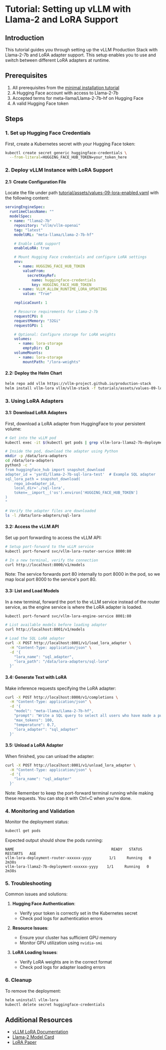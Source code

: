 # Tutorial: Setting up vLLM with Llama-2 and LoRA Support

## Introduction

This tutorial guides you through setting up the vLLM Production Stack with Llama-2-7b and LoRA adapter support. This setup enables you to use and switch between different LoRA adapters at runtime.

## Prerequisites

1. All prerequisites from the [minimal installation tutorial](01-minimal-helm-installation.md)
2. A Hugging Face account with access to Llama-2-7b
3. Accepted terms for meta-llama/Llama-2-7b-hf on Hugging Face
4. A valid Hugging Face token

## Steps

### 1. Set up Hugging Face Credentials

First, create a Kubernetes secret with your Hugging Face token:

```bash
kubectl create secret generic huggingface-credentials \
  --from-literal=HUGGING_FACE_HUB_TOKEN=your_token_here
```

### 2. Deploy vLLM Instance with LoRA Support

#### 2.1: Create Configuration File

Locate the file under path [tutorial/assets/values-09-lora-enabled.yaml](assets/values-09-lora-enabled.yaml) with the following content:

```yaml
servingEngineSpec:
  runtimeClassName: ""
  modelSpec:
  - name: "llama2-7b"
    repository: "vllm/vllm-openai"
    tag: "latest"
    modelURL: "meta-llama/Llama-2-7b-hf"

    # Enable LoRA support
    enableLoRA: true

    # Mount Hugging Face credentials and configure LoRA settings
    env:
      - name: HUGGING_FACE_HUB_TOKEN
        valueFrom:
          secretKeyRef:
            name: huggingface-credentials
            key: HUGGING_FACE_HUB_TOKEN
      - name: VLLM_ALLOW_RUNTIME_LORA_UPDATING
        value: "True"

    replicaCount: 1

    # Resource requirements for Llama-2-7b
    requestCPU: 8
    requestMemory: "32Gi"
    requestGPU: 1

    # Optional: Configure storage for LoRA weights
    volumes:
      - name: lora-storage
        emptyDir: {}
    volumeMounts:
      - name: lora-storage
        mountPath: "/lora-weights"
```

#### 2.2: Deploy the Helm Chart

```bash
helm repo add vllm https://vllm-project.github.io/production-stack
helm install vllm-lora vllm/vllm-stack -f tutorials/assets/values-09-lora-enabled.yaml
```

### 3. Using LoRA Adapters

#### 3.1: Download LoRA Adapters

First, download a LoRA adapter from HuggingFace to your persistent volume:

```bash
# Get into the vLLM pod
kubectl exec -it $(kubectl get pods | grep vllm-lora-llama2-7b-deployment-vllm | awk '{print $1}') -- bash

# Inside the pod, download the adapter using Python
mkdir -p /data/lora-adapters
cd /data/lora-adapters
python3 -c "
from huggingface_hub import snapshot_download
adapter_id = 'yard1/llama-2-7b-sql-lora-test'  # Example SQL adapter
sql_lora_path = snapshot_download(
    repo_id=adapter_id,
    local_dir='./sql-lora',
    token=__import__('os').environ['HUGGING_FACE_HUB_TOKEN']
)
"

# Verify the adapter files are downloaded
ls -l /data/lora-adapters/sql-lora
```

#### 3.2: Access the vLLM API

Set up port forwarding to access the vLLM API:

```bash
# Setup port-forward to the vLLM service
kubectl port-forward svc/vllm-lora-router-service 8000:80

# In a new terminal, verify the connection
curl http://localhost:8000/v1/models
```

Note: The service forwards port 80 internally to port 8000 in the pod, so we map local port 8000 to the service's port 80.

#### 3.3: List and Load Models

In a new terminal, forward the port to the vLLM service instead of the router service, as the engine service is where the LoRA adapter is loaded.

```bash
kubectl port-forward svc/vllm-lora-engine-service 8001:80
```

```bash
# List available models before loading adapter
curl http://localhost:8001/v1/models

# Load the SQL LoRA adapter
curl -X POST http://localhost:8001/v1/load_lora_adapter \
  -H "Content-Type: application/json" \
  -d '{
    "lora_name": "sql_adapter",
    "lora_path": "/data/lora-adapters/sql-lora"
  }'
```

#### 3.4: Generate Text with LoRA

Make inference requests specifying the LoRA adapter:

```bash
curl -X POST http://localhost:8000/v1/completions \
  -H "Content-Type: application/json" \
  -d '{
    "model": "meta-llama/Llama-2-7b-hf",
    "prompt": "Write a SQL query to select all users who have made a purchase in the last 30 days",
    "max_tokens": 100,
    "temperature": 0.7,
    "lora_adapter": "sql_adapter"
  }'
```

#### 3.5: Unload a LoRA Adapter

When finished, you can unload the adapter:

```bash
curl -X POST http://localhost:8001/v1/unload_lora_adapter \
  -H "Content-Type: application/json" \
  -d '{
    "lora_name": "sql_adapter"
  }'
```

Note: Remember to keep the port-forward terminal running while making these requests. You can stop it with Ctrl+C when you're done.

### 4. Monitoring and Validation

Monitor the deployment status:

```bash
kubectl get pods
```

Expected output should show the pods running:

```plaintext
NAME                                            READY   STATUS    RESTARTS   AGE
vllm-lora-deployment-router-xxxxxx-yyyy        1/1     Running   0          2m38s
vllm-lora-llama2-7b-deployment-xxxxxx-yyyy    1/1     Running   0          2m38s
```

### 5. Troubleshooting

Common issues and solutions:

1. **Hugging Face Authentication**:
   - Verify your token is correctly set in the Kubernetes secret
   - Check pod logs for authentication errors

2. **Resource Issues**:
   - Ensure your cluster has sufficient GPU memory
   - Monitor GPU utilization using `nvidia-smi`

3. **LoRA Loading Issues**:
   - Verify LoRA weights are in the correct format
   - Check pod logs for adapter loading errors

### 6. Cleanup

To remove the deployment:

```bash
helm uninstall vllm-lora
kubectl delete secret huggingface-credentials
```

## Additional Resources

- [vLLM LoRA Documentation](https://docs.vllm.ai)
- [Llama-2 Model Card](https://huggingface.co/meta-llama/Llama-2-7b-hf)
- [LoRA Paper](https://arxiv.org/abs/2106.09685)
